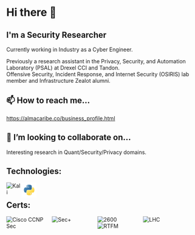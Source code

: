 <!--
**Kediel/Kediel** is a ✨ _special_ ✨ repository because its `README.md` (this file) appears on your GitHub profile.

Here are some ideas to get you started:

- 🔭 I’m currently working on ...
- 🌱 I’m currently learning ...
- 👯 I’m looking to collaborate on ...
- 🤔 I’m looking for help with ...
- 💬 Ask me about ...
- 📫 How to reach me: ...
- 😄 Pronouns: ...
- ⚡ Fun fact: ...
-->
# Hi there 👋
## I'm a Security Researcher
Currently working in Industry as a Cyber Engineer.

Previously a research assistant in the Privacy, Security, and Automation Laboratory (PSAL) at Drexel CCI and Tandon.<br>
Offensive Security, Incident Response, and Internet Security (OSIRIS) lab member and Infrastructure Zealot alumni.

## 📫 How to reach me...
https://almacaribe.co/business_profile.html

## 👯 I’m looking to collaborate on...
Interesting research in Quant/Security/Privacy domains.

## Technologies:
<!-- OS -->
<img align="left" alt="Kali" width="40px" src="https://www.kali.org/images/kali-dragon-icon.svg" />

<!-- Languages -->
<img align="left" alt="Python" width="40px" src="https://raw.githubusercontent.com/github/explore/80688e429a7d4ef2fca1e82350fe8e3517d3494d/topics/python/python.png" /><br>

## Certs:
<!-- Certs -->
<img align="left" alt="Cisco CCNP Sec" width="120px" src="https://images.credly.com/images/cd769843-4907-4d1a-9702-0512eb87ae6e/twitter_thumb_201604_cisco_ccnp_security.png" />

<img align="left" alt="Sec+" height="60px" width="120px" src="https://w7.pngwing.com/pngs/366/886/png-transparent-comptia-professional-certification-test-logo-security-control-text-logo-banner.png" />

<img align="left" alt="2600" width="120px" src="https://res.cloudinary.com/crunchbase-production/image/upload/c_lpad,h_170,w_170,f_auto,b_white,q_auto:eco,dpr_1/v1419919278/wstic6jgvfo2133z1l39.png" />

<img align="left" alt="LHC" width="120px" src="![lhc_logo_dc27 (https://github.com/Kediel/Kediel/assets/13355860/565c89a0-956a-47dd-a840-0f9590cc063f)" />

<img align="left" alt="RTFM" width="120px" src="![rtfm-challenge-completed](https://github.com/Kediel/Kediel/assets/13355860/985b151e-4073-4734-8479-bd54d21dc71e)
"/>
